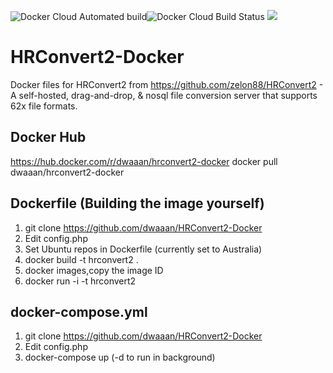 ![Docker Cloud Automated build](https://img.shields.io/docker/cloud/automated/dwaaan/hrconvert2-docker.svg)![Docker Cloud Build Status](https://img.shields.io/docker/cloud/build/dwaaan/hrconvert2-docker.svg) [![](https://images.microbadger.com/badges/image/dwaaan/hrconvert2-docker.svg)](https://microbadger.com/images/dwaaan/hrconvert2-docker )

# HRConvert2-Docker

Docker files for HRConvert2 from https://github.com/zelon88/HRConvert2 - A self-hosted, drag-and-drop, & nosql file conversion server that supports 62x file formats.

## Docker Hub
https://hub.docker.com/r/dwaaan/hrconvert2-docker
docker pull dwaaan/hrconvert2-docker


## Dockerfile (Building the image yourself)

1. git clone https://github.com/dwaaan/HRConvert2-Docker
2. Edit config.php
3. Set Ubuntu repos in Dockerfile (currently set to Australia)
4. docker build -t hrconvert2 .
5. docker images,copy the image ID
6. docker run -i -t hrconvert2
 

## docker-compose.yml

1. git clone https://github.com/dwaaan/HRConvert2-Docker
2. Edit config.php
3. docker-compose up (-d to run in background)
